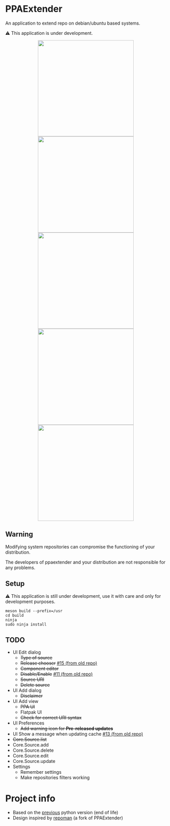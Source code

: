 # PPAExtender
An application to extend repo on debian/ubuntu based systems.

⚠️ This application is under development.

<div align="center">
  <img src="https://raw.githubusercontent.com/linuxhubit/ppaextender/master/data/screenshot.png" width="300">
  <img src="https://raw.githubusercontent.com/linuxhubit/ppaextender/master/data/screenshot-1.png" width="300">
  <img src="https://raw.githubusercontent.com/linuxhubit/ppaextender/master/data/screenshot-2.png" width="300">
  <img src="https://raw.githubusercontent.com/linuxhubit/ppaextender/master/data/screenshot-3.png" width="300">
  <img src="https://raw.githubusercontent.com/linuxhubit/ppaextender/master/data/screenshot-4.png" width="300">
</div>

## Warning
Modifying system repositories can compromise the functioning of your distribution.

The developers of ppaextender and your distribution are not responsible for any problems.

## Setup
⚠️ This application is still under development, use it with care and only for development purposes.
```
meson build --prefix=/usr
cd build
ninja
sudo ninja install
```

## TODO
* UI Edit dialog
    - ~~Type of source~~
    - ~~Release chooser~~ [#15 (from old repo)](https://github.com/mirkobrombin/PPAExtender/issues/15)
    - ~~Component editor~~
    - ~~Disable/Enable~~ [#11 (from old repo)](https://github.com/mirkobrombin/PPAExtender/issues/11)
    - ~~Source URI~~
    - ~~Delete source~~
* UI Add dialog
    - ~~Disclaimer~~
* UI Add view
    - ~~PPA UI~~
    - Flatpak UI
    - ~~Check for correct URI syntax~~
* UI Preferences
    - ~~Add warning icon for **Pre-released updates**~~
* UI Show a message when updating cache [#13 (from old repo)](https://github.com/mirkobrombin/PPAExtender/issues/13)
* ~~Core.Source.list~~
* Core.Source.add
* Core.Source.delete
* Core.Source.edit
* Core.Source.update
* Settings
    - Remember settings
    - Make repositories filters working

# Project info
* Based on the [previous](https://github.com/mirkobrombin/PPAExtender) python version (end of life)
* Design inspired by [repoman](https://github.com/pop-os/repoman) (a fork of PPAExtender)
